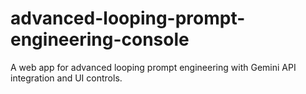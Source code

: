 # advanced-looping-prompt-engineering-console
A web app for advanced looping prompt engineering with Gemini API integration and UI controls.
